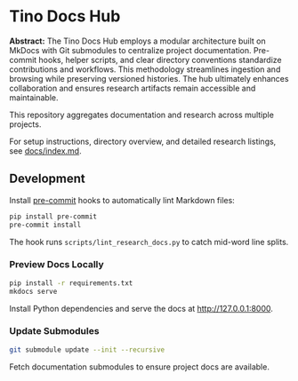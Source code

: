 # Tino Docs Hub

**Abstract:** The Tino Docs Hub employs a modular architecture built on MkDocs with Git submodules to centralize project documentation. Pre-commit hooks, helper scripts, and clear directory conventions standardize contributions and workflows. This methodology streamlines ingestion and browsing while preserving versioned histories. The hub ultimately enhances collaboration and ensures research artifacts remain accessible and maintainable.

This repository aggregates documentation and research across multiple projects.

For setup instructions, directory overview, and detailed research listings, see [docs/index.md](docs/index.md).

## Development

Install [pre-commit](https://pre-commit.com/) hooks to automatically lint Markdown files:

```bash
pip install pre-commit
pre-commit install
```

The hook runs `scripts/lint_research_docs.py` to catch mid-word line splits.

### Preview Docs Locally

```bash
pip install -r requirements.txt
mkdocs serve
```

Install Python dependencies and serve the docs at <http://127.0.0.1:8000>.

### Update Submodules

```bash
git submodule update --init --recursive
```

Fetch documentation submodules to ensure project docs are available.

